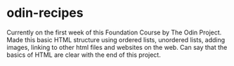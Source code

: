 # odin-recipes
Currently on the first week of this Foundation Course by The Odin Project.
Made this basic HTML structure using ordered lists, unordered lists, adding images, linking to other html files and websites on the web.
Can say that the basics of HTML are clear with the end of this project.
